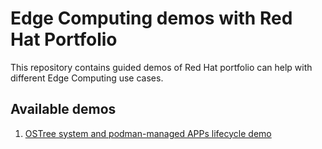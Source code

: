 # Edge Computing demos with Red Hat Portfolio

This repository contains guided demos of Red Hat portfolio can help with different Edge Computing use cases.

## Available demos

1. [OSTree system and podman-managed APPs lifecycle demo](demos/upgrade-and-rollback/README.md)